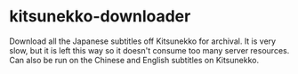 # kitsunekko-downloader

Download all the Japanese subtitles off Kitsunekko for archival. It is very slow, but it is left this way so it doesn't consume too many server resources. Can also be run on the Chinese and English subtitles on Kitsunekko.
